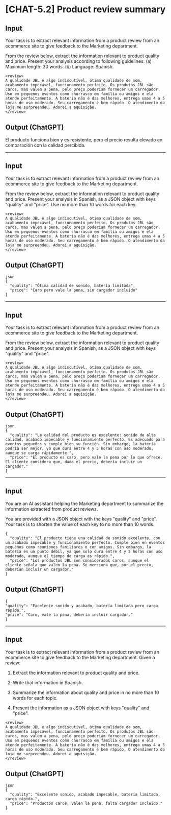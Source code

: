 # [CHAT-5.2] Product review summary

## Input

Your task is to extract relevant information from a product review from an ecommerce site to give feedback to the Marketing department.

From the review below, extract the information relevant to product quality and price. Present your analysis according to following guidelines:
(a) Maximum length: 30 words.
(b) Language: Spanish.

```
<review>
A qualidade JBL é algo indiscutível, ótima qualidade de som, acabamento impecável, funcionamento perfeito. Os produtos JBL são caros, mas valem a pena, pelo preço poderiam fornecer um carregador. Uso em pequenos eventos como churrasco em família ou amigos e ela atende perfeitamente. A bateria não é das melhores, entrega umas 4 a 5 horas de uso moderado. Seu carregamento é bem rápido. O atendimento da loja me surpreendeu. Adorei a aquisição.
</review>
```

## Output (ChatGPT)

El producto funciona bien y es resistente, pero el precio resulta elevado en comparación con la calidad percibida.

---

## Input

Your task is to extract relevant information from a product review from an ecommerce site to give feedback to the Marketing department.

From the review below, extract the information relevant to product quality and price. Present your analysis in Spanish, as a JSON object with keys "quality" and "price". Use no more than 10 words for each key.

```
<review>
A qualidade JBL é algo indiscutível, ótima qualidade de som, acabamento impecável, funcionamento perfeito. Os produtos JBL são caros, mas valem a pena, pelo preço poderiam fornecer um carregador. Uso em pequenos eventos como churrasco em família ou amigos e ela atende perfeitamente. A bateria não é das melhores, entrega umas 4 a 5 horas de uso moderado. Seu carregamento é bem rápido. O atendimento da loja me surpreendeu. Adorei a aquisição.
</review>
```

## Output (ChatGPT)

```
json
{
  "quality": "Ótima calidad de sonido, batería limitada",
  "price": "Caro pero vale la pena, sin cargador incluido"
}
```
---

## Input

Your task is to extract relevant information from a product review from an ecommerce site to give feedback to the Marketing department.

From the review below, extract the information relevant to product quality and price. Present your analysis in Spanish, as a JSON object with keys "quality" and "price". 

```
<review>
A qualidade JBL é algo indiscutível, ótima qualidade de som, acabamento impecável, funcionamento perfeito. Os produtos JBL são caros, mas valem a pena, pelo preço poderiam fornecer um carregador. Uso em pequenos eventos como churrasco em família ou amigos e ela atende perfeitamente. A bateria não é das melhores, entrega umas 4 a 5 horas de uso moderado. Seu carregamento é bem rápido. O atendimento da loja me surpreendeu. Adorei a aquisição.
</review>
```

## Output (ChatGPT)

```
json
{
  "quality": "La calidad del producto es excelente: sonido de alta calidad, acabado impecable y funcionamiento perfecto. Es adecuado para eventos pequeños y cumple bien su función. Sin embargo, la batería podría ser mejor, ya que dura entre 4 y 5 horas con uso moderado, aunque se carga rápidamente.",
  "price": "El producto es caro, pero vale la pena por lo que ofrece. El cliente considera que, dado el precio, debería incluir un cargador."
}
```
---

## Input

You are an AI assistant helping the Marketing department to summarize the information extracted from product reviews.

You are provided with a JSON object with the keys "quality" and "price". Your task is to shorten the value of each key to no more than 10 words.

```
{
  "quality": "El producto tiene una calidad de sonido excelente, con un acabado impecable y funcionamiento perfecto. Cumple bien en eventos pequeños como reuniones familiares o con amigos. Sin embargo, la batería es un punto débil, ya que solo dura entre 4 y 5 horas con uso moderado, aunque el tiempo de carga es rápido.",
  "price": "Los productos JBL son considerados caros, aunque el cliente señala que valen la pena. Se menciona que, por el precio, deberían incluir un cargador."
}
```

## Output (ChatGPT)

```
{
"quality": "Excelente sonido y acabado, batería limitada pero carga rápida.",
"price": "Caro, vale la pena, debería incluir cargador."
}
```
---

## Input

Your task is to extract relevant information from a product review from an ecommerce site to give feedback to the Marketing department.
Given a review:

1. Extract the information relevant to product quality and price. 

2. Write that information in Spanish.

3. Summarize the information about quality and price in no more than 10 words for each topic.

4. Present the information as a JSON object with keys "quality" and "price". 

```
<review>
A qualidade JBL é algo indiscutível, ótima qualidade de som, acabamento impecável, funcionamento perfeito. Os produtos JBL são caros, mas valem a pena, pelo preço poderiam fornecer um carregador. Uso em pequenos eventos como churrasco em família ou amigos e ela atende perfeitamente. A bateria não é das melhores, entrega umas 4 a 5 horas de uso moderado. Seu carregamento é bem rápido. O atendimento da loja me surpreendeu. Adorei a aquisição.
</review>
```

## Output (ChatGPT)

```
json
{
  "quality": "Excelente sonido, acabado impecable, batería limitada, carga rápida.",
  "price": "Productos caros, valen la pena, falta cargador incluido."
}
```
